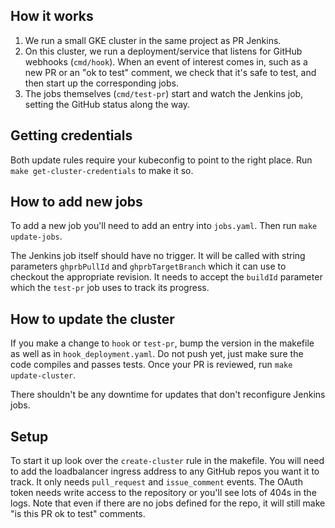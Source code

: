 ## How it works

1. We run a small GKE cluster in the same project as PR Jenkins.
1. On this cluster, we run a deployment/service that listens for GitHub
   webhooks (`cmd/hook`). When an event of interest comes in, such as a new PR
   or an "ok to test" comment, we check that it's safe to test, and then start
   up the corresponding jobs.
1. The jobs themselves (`cmd/test-pr`) start and watch the Jenkins job, setting
   the GitHub status along the way.

## Getting credentials

Both update rules require your kubeconfig to point to the right place. Run
`make get-cluster-credentials` to make it so.

## How to add new jobs

To add a new job you'll need to add an entry into `jobs.yaml`. Then run `make
update-jobs`.

The Jenkins job itself should have no trigger. It will be called with string
parameters `ghprbPullId` and `ghprbTargetBranch` which it can use to checkout
the appropriate revision. It needs to accept the `buildId` parameter which the
`test-pr` job uses to track its progress.

## How to update the cluster

If you make a change to `hook` or `test-pr`, bump the version in the makefile
as well as in `hook_deployment.yaml`. Do not push yet, just make sure the code
compiles and passes tests. Once your PR is reviewed, run `make update-cluster`.

There shouldn't be any downtime for updates that don't reconfigure Jenkins
jobs.

## Setup

To start it up look over the `create-cluster` rule in the makefile. You will
need to add the loadbalancer ingress address to any GitHub repos you want it
to track. It only needs `pull_request` and `issue_comment` events. The OAuth
token needs write access to the repository or you'll see lots of 404s in the
logs. Note that even if there are no jobs defined for the repo, it will still
make "is this PR ok to test" comments.
